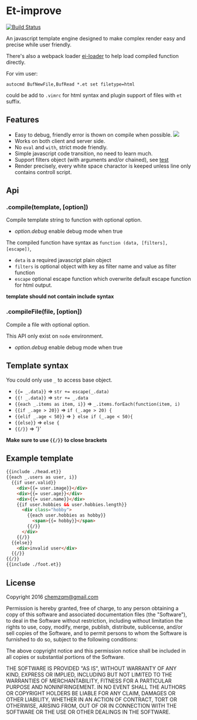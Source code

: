 # Et-improve

[![Build Status](https://img.shields.io/travis/chemzqm/et-improve/master.svg?style=flat-square)](http://travis-ci.org/chemzqm/et-improve)

An javascript template engine designed to make complex render easy and precise while user friendly.

There's also a webpack loader [ei-loader](https://www.npmjs.com/package/ei-loader) to help load compiled function directly.

For vim user:

    autocmd BufNewFile,BufRead *.et set filetype=html

could be add to `.vimrc` for html syntax and plugin support of files with `et` suffix.

## Features

* Easy to debug, friendly error is thown on compile when possible.
![](http://7xrnd0.com1.z0.glb.clouddn.com/5mxgwipm6d)
* Works on both client and server side.
* No `eval` and `with`, strict mode friendly.
* Simple javascript code transition, no need to learn much.
* Support filters object (with arguments and/or chained), see [test](https://github.com/chemzqm/et-improve/blob/master/test/test.js)
* Render precisely, every white space charactor is keeped unless line only contains controll script.

## Api

### .compile(template, [option])

Compile template string to function with optional option.

* *option.debug* enable debug mode when true

The compiled function have syntax as `function (data, [filters], [escape])`,

* `deta` is a required javascript plain object
* `filters` is optional object with key as filter name and value as filter function
* `escape` optional escape function which overwrite default escape function for html output.

__template should not contain include syntax__

### .compileFile(file, [option])

Compile a file with optional option.

This API only exist on `node` environment.

* *option.debug* enable debug mode when true

## Template syntax

You could only use `_` to access base object.

* `{{= _.data}}` => `str += escape(_.data)`
* `{{! _.data}}` => `str += _.data`
* `{{each _.items as item, i}}` => `_.items.forEach(function(item, i)`
* `{{if _.age > 20}}` => `if (_.age > 20) {`
* `{{elif _.age < 50}}` => `} else if (_.age < 50){`
* `{{else}}` => `else {`
* `{{/}}` => '}'

__Make sure to use `{{/}}` to close brackets__

## Example template

``` html
{{include ./head.et}}
{{each _.users as user, i}}
  {{if user.valid}}
    <div>{{= user.image}}</div>
    <div>{{= user.age}}</div>
    <div>{{= user.name}}</div>
    {{if user.hobbies && user.hobbies.length}}
      <div class="hobby">
        {{each user.hobbies as hobby}}
          <span>{{= hobby}}</span>
        {{/}}
      </div>
    {{/}}
  {{else}}
    <div>invalid user</div>
  {{/}}
{{/}}
{{include ./foot.et}}
```
## License

Copyright 2016 chemzqm@gmail.com

Permission is hereby granted, free of charge, to any person obtaining
a copy of this software and associated documentation files (the "Software"),
to deal in the Software without restriction, including without limitation
the rights to use, copy, modify, merge, publish, distribute, sublicense,
and/or sell copies of the Software, and to permit persons to whom the
Software is furnished to do so, subject to the following conditions:

The above copyright notice and this permission notice shall be included
in all copies or substantial portions of the Software.

THE SOFTWARE IS PROVIDED "AS IS", WITHOUT WARRANTY OF ANY KIND,
EXPRESS OR IMPLIED, INCLUDING BUT NOT LIMITED TO THE WARRANTIES
OF MERCHANTABILITY, FITNESS FOR A PARTICULAR PURPOSE AND NONINFRINGEMENT.
IN NO EVENT SHALL THE AUTHORS OR COPYRIGHT HOLDERS BE LIABLE FOR ANY CLAIM,
DAMAGES OR OTHER LIABILITY, WHETHER IN AN ACTION OF CONTRACT,
TORT OR OTHERWISE, ARISING FROM, OUT OF OR IN CONNECTION WITH THE SOFTWARE
OR THE USE OR OTHER DEALINGS IN THE SOFTWARE.
